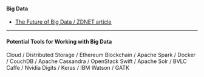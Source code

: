 #### Big Data

- [The Future of Big Data / ZDNET article](http://www.zdnet.com/article/scary-and-fascinating-the-future-of-big-data/)

---

#### Potential Tools for Working with Big Data
Cloud / Distributed Storage / Ethereum Blockchain / Apache Spark / Docker / CouchDB / Apache Cassandra / OpenStack Swift / Apache Solr / BVLC Caffe / Nvidia Digits / Keras / IBM Watson / GATK
